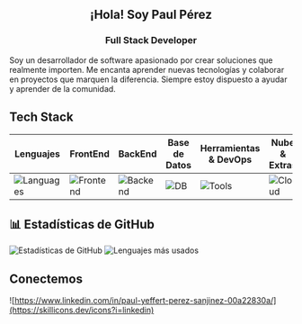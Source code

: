 <div>
	<h2 align="center">¡Hola! Soy Paul Pérez</h2>
	<h3 align="center">Full Stack Developer</h3>
</div>

Soy un desarrollador de software apasionado por crear soluciones que realmente importen. Me encanta aprender nuevas tecnologías y colaborar en proyectos que marquen la diferencia. Siempre estoy dispuesto a ayudar y aprender de la comunidad.


## Tech Stack

| **Lenguajes** | **FrontEnd** | **BackEnd** | **Base de Datos** | **Herramientas & DevOps** | **Nube & Extras** |
|------------------|------------------|----------------|-----------------------|------------------------------|----------------------|
| ![Languages](https://skillicons.dev/icons?i=js,ts,python,java&perline=2) | ![Frontend](https://skillicons.dev/icons?i=nextjs,angular,astro,vite,react,flutter&perline=3) | ![Backend](https://skillicons.dev/icons?i=express,nestjs,spring,supabase&perline=2) | ![DB](https://skillicons.dev/icons?i=postgresql,mysql,redis,mongodb,sqlite&perline=3) | ![Tools](https://skillicons.dev/icons?i=git,postman,docker,rabbitmq,sequelize,tailwind&perline=3) | ![Cloud](https://skillicons.dev/icons?i=cloudflare,aws,vercel,nginx,githubactions&perline=3) | 



## 📊 Estadísticas de GitHub

![Estadísticas de GitHub](https://github-readme-stats.vercel.app/api?username=PaulPPS632&show_icons=true&theme=tokyonight&hide_border=true&count_private=true) ![Lenguajes más usados](https://github-readme-stats.vercel.app/api/top-langs/?username=PaulPPS632&layout=compact&theme=tokyonight&hide_border=true)

## Conectemos

![https://www.linkedin.com/in/paul-yeffert-perez-sanjinez-00a22830a/](https://skillicons.dev/icons?i=linkedin)
